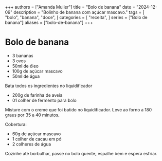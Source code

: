 +++
authors = ["Amanda Muller"]
title = "Bolo de banana"
date = "2024-12-09"
description = "Bolinho de banana com açúcar mascavo."
tags = [
    "bolo",
    "banana",
    "doce",
]
categories = [
    "receita",
]
series = ["Bolo de banana"]
aliases = ["bolo-de-banana"]
+++
# **Bolo de banana**
* ⁠3 bananas
* 3 ovos
* 50ml de óleo
* 100g de açúcar mascavo
* 50ml de água

Bata todos os ingredientes no liquidificador

* 200g de farinha de aveia 
* 01 colher de fermento para bolo

Misture com o creme que foi batido no liquidificador. Leve ao forno a 180 graus por 35 a 40 minutos. 

Cobertura:
* 60g de açúcar mascavo
* 1 colher de cacau em pó
* 2 colheres de água

Cozinhe até borbulhar, passe no bolo quente, espalhe bem e espera esfriar.